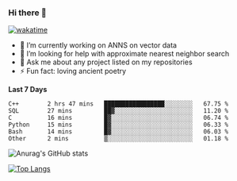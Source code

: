 ### Hi there 👋

[![wakatime](https://wakatime.com/badge/user/8906da98-c623-4aff-ac00-99cb42e09b38.svg)](https://wakatime.com/@8906da98-c623-4aff-ac00-99cb42e09b38)

- 🔭 I’m currently working on ANNS on vector data
- 🤔 I’m looking for help with approximate nearest neighbor search
- 💬 Ask me about any project listed on my repositories
- ⚡ Fun fact: loving ancient poetry


**Last 7 Days**
<!--START_SECTION:waka-->

```text
C++        2 hrs 47 mins   █████████████████░░░░░░░░   67.75 %
SQL        27 mins         ██▓░░░░░░░░░░░░░░░░░░░░░░   11.20 %
C          16 mins         █▓░░░░░░░░░░░░░░░░░░░░░░░   06.74 %
Python     15 mins         █▓░░░░░░░░░░░░░░░░░░░░░░░   06.33 %
Bash       14 mins         █▓░░░░░░░░░░░░░░░░░░░░░░░   06.03 %
Other      2 mins          ▒░░░░░░░░░░░░░░░░░░░░░░░░   01.18 %
```

<!--END_SECTION:waka-->

![Anurag's GitHub stats](https://github-readme-stats.vercel.app/api?username=matchyc&count_private=true&show_icons=true&theme=vue)

[![Top Langs](https://github-readme-stats.vercel.app/api/top-langs/?username=matchyc&langs_count=4&&hide=perl,raku,html,javascript,shell,roff,prolog)](https://github.com/anuraghazra/github-readme-stats)
